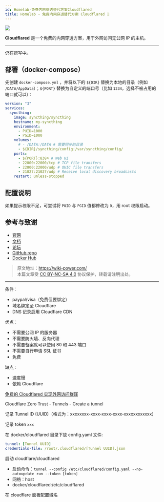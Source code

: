 ```yaml
---
id: Homelab-免费内网穿透替代方案Cloudflared
title: Homelab - 免费内网穿透替代方案 Cloudflared 🚧
---
```


![](https://wiki-media-1253965369.cos.ap-guangzhou.myqcloud.com/img/20230416143051.png)

**Cloudflared** 是一个免费的内网穿透方案，用于外网访问无公网 IP 的主机。

---

仍在撰写中。


## 部署（docker-compose）

先创建 `docker-compose.yml` ，并将以下的 `${DIR}` 替换为本地的目录（例如 `/DATA/AppData`）；`${PORT}` 替换为自定义的端口号（比如 `1234`，选择不被占用的端口就可以）：

```yml title="docker-compose.yml"
version: "3"
services:
  syncthing:
    image: syncthing/syncthing
    hostname: my-syncthing
    environment:
      - PUID=1000
      - PGID=1000
    volumes:
      # - /DATA:/DATA # 需要同步的目录
      - ${DIR}/syncthing/config:/var/syncthing/config/
    ports:
      - ${PORT}:8384 # Web UI
      - 22000:22000/tcp # TCP file transfers
      - 22000:22000/udp # QUIC file transfers
      - 21027:21027/udp # Receive local discovery broadcasts
    restart: unless-stopped
```

## 配置说明

如果提示权限不足，可尝试将 `PUID` 与 `PGID` 值都修改为 `0`，用 root 权限启动。

## 参考与致谢

- [官网](https://syncthing.net/)
- [文档](https://github.com/syncthing/syncthing/blob/main/README-Docker.md)
- [论坛](https://forum.syncthing.net/)
- [GitHub repo](https://github.com/syncthing/syncthing)
- [Docker Hub](https://hub.docker.com/r/syncthing/syncthing/)

> 原文地址：<https://wiki-power.com/>  
> 本篇文章受 [CC BY-NC-SA 4.0](https://creativecommons.org/licenses/by/4.0/deed.zh) 协议保护，转载请注明出处。

---

条件：

- paypal/visa（免费但要绑定）
- 域名绑定至 Cloudflare
- DNS 记录启用 Cloudflare CDN

优点：

- 不需要公网 IP 的服务器
- 不需要防火墙、反向代理
- 不需要备案就可以使用 80 和 443 端口
- 不需要自行申请 SSL 证书
- 免费

缺点：

- 速度慢
- 依赖 Cloudflare

[免费的 Cloudflared 实现外网访问群晖](https://laosu.ml/2022/04/06/%E5%85%8D%E8%B4%B9%E7%9A%84Cloudflared%E5%AE%9E%E7%8E%B0%E5%A4%96%E7%BD%91%E8%AE%BF%E9%97%AE%E7%BE%A4%E6%99%96/#%E8%8E%B7%E5%8F%96%E9%9A%A7%E9%81%93-token)

Cloudflare Zero Trust - Tunnels - Create a tunnel

记录 Tunnel ID (UUID)（格式为：xxxxxxxx-xxxx-xxxx-xxxx-xxxxxxxxxxxx）

记录 token `xxx`

在 docker/cloudflared 目录下放 config.yaml 文件:

```yml
tunnel: [Tunnel UUID]
credentials-file: /root/.cloudflared/[Tunnel UUID].json
```

启动 cloudflare/cloudflared

- 启动命令：`tunnel --config /etc/cloudflared/config.yaml --no-autoupdate run --token [token]`
- 网络：host
- docker/cloudflared:/etc/cloudflared

在 cloudflare 面板配置域名
